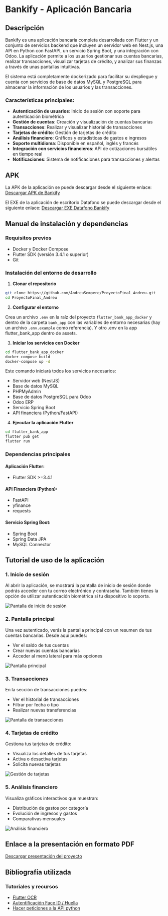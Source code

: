 # Bankify - Aplicación Bancaria

## Descripción

Bankify es una aplicación bancaria completa desarrollada con Flutter y un conjunto de servicios backend que incluyen un servidor web en Nest.js, una API en Python con FastAPI, un servicio Spring Boot, y una integración con Odoo. La aplicación permite a los usuarios gestionar sus cuentas bancarias, realizar transacciones, visualizar tarjetas de crédito, y analizar sus finanzas a través de unas pantallas intuitivas.

El sistema está completamente dockerizado para facilitar su despliegue y cuenta con servicios de base de datos MySQL y PostgreSQL para almacenar la información de los usuarios y las transacciones.

### Características principales:

- **Autenticación de usuarios**: Inicio de sesión con soporte para autenticación biométrica
- **Gestión de cuentas**: Creación y visualización de cuentas bancarias
- **Transacciones**: Realizar y visualizar historial de transacciones
- **Tarjetas de crédito**: Gestión de tarjetas de crédito
- **Análisis financiero**: Gráficos y estadísticas de gastos e ingresos
- **Soporte multidioma**: Disponible en español, inglés y francés
- **Integración con servicios financieros**: API de cotizaciones bursátiles en tiempo real
- **Notificaciones**: Sistema de notificaciones para transacciones y alertas

## APK

La APK de la aplicación se puede descargar desde el siguiente enlace:
[Descargar APK de Bankify](https://drive.google.com/file/d/your-apk-link/view)

El EXE de la aplicación de escritorio Datafono se puede descargar desde el siguiente enlace:
[Descargar EXE Datafono Bankify](https://drive.google.com/file/d/1fIcdnkWNnEuOIFkE4xbGrobXm3TCxyMt/view?usp=sharing)

## Manual de instalación y dependencias

### Requisitos previos

- Docker y Docker Compose
- Flutter SDK (versión 3.4.1 o superior)
- Git

### Instalación del entorno de desarrollo

1. **Clonar el repositorio**

```bash
git clone https://github.com/AndreuSempere/ProyectoFinal_Andreu.git
cd ProyectoFinal_Andreu
```

2. **Configurar el entorno**

Crea un archivo `.env` en la raíz del proyecto `flutter_bank_app_docker` y dentro de la carpeta `bank_app` con las variables de entorno necesarias (hay un archivo `.env.example` como referencia). Y otro .env en la app flutter_bank_app dentro de assets.

3. **Iniciar los servicios con Docker**

```bash
cd flutter_bank_app_docker
docker-compose build
docker-compose up -d
```

Este comando iniciará todos los servicios necesarios:

- Servidor web (NestJS)
- Base de datos MySQL
- PHPMyAdmin
- Base de datos PostgreSQL para Odoo
- Odoo ERP
- Servicio Spring Boot
- API financiera (Python/FastAPI)

4. **Ejecutar la aplicación Flutter**

```bash
cd flutter_bank_app
flutter pub get
flutter run
```

### Dependencias principales

#### Aplicación Flutter:

- Flutter SDK >=3.4.1

#### API Financiera (Python):

- FastAPI
- yfinance
- requests

#### Servicio Spring Boot:

- Spring Boot
- Spring Data JPA
- MySQL Connector

## Tutorial de uso de la aplicación

### 1. Inicio de sesión

Al abrir la aplicación, se mostrará la pantalla de inicio de sesión donde podrás acceder con tu correo electrónico y contraseña. También tienes la opción de utilizar autenticación biométrica si tu dispositivo lo soporta.

![Pantalla de inicio de sesión](img/login.jpg)

### 2. Pantalla principal

Una vez autenticado, verás la pantalla principal con un resumen de tus cuentas bancarias. Desde aquí puedes:

- Ver el saldo de tus cuentas
- Crear nuevas cuentas bancarias
- Acceder al menú lateral para más opciones

![Pantalla principal](img/homescreen.jpg)

### 3. Transacciones

En la sección de transacciones puedes:

- Ver el historial de transacciones
- Filtrar por fecha o tipo
- Realizar nuevas transferencias

![Pantalla de transacciones](img/transactions.jpg)

### 4. Tarjetas de crédito

Gestiona tus tarjetas de crédito:

- Visualiza los detalles de tus tarjetas
- Activa o desactiva tarjetas
- Solicita nuevas tarjetas

![Gestión de tarjetas](img/credit_card.jpg)

### 5. Análisis financiero

Visualiza gráficos interactivos que muestran:

- Distribución de gastos por categoría
- Evolución de ingresos y gastos
- Comparativas mensuales

![Análisis financiero](img/estadisticas.jpg)

## Enlace a la presentación en formato PDF

[Descargar presentación del proyecto](https://drive.google.com/file/d/your-presentation-link/view)

## Bibliografía utilizada

### Tutoriales y recursos

- [Flutter OCR](https://medium.com/@frojho/flutter-projects-05-building-an-optical-character-recognition-ocr-app-639c165f857d)
- [Autentificación Face ID / Huella](https://medium.com/@dev.jocgomez/implementa-autenticaci%C3%B3n-biom%C3%A9trica-en-tu-proyecto-de-flutter-64b7d4f7c288)
- [Hacer peticiones a la API python](https://www.datacamp.com/es/tutorial/making-http-requests-in-python)
